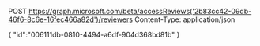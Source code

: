 ﻿POST https://graph.microsoft.com/beta/accessReviews('2b83cc42-09db-46f6-8c6e-16fec466a82d')/reviewers
Content-Type: application/json

{
    "id":"006111db-0810-4494-a6df-904d368bd81b"
}
